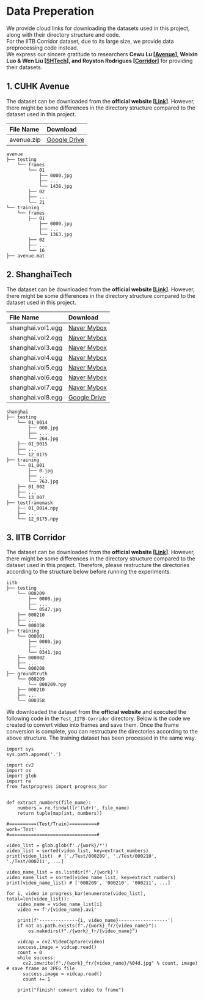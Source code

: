# Data Preperation
We provide cloud links for downloading the datasets used in this project, along with their directory structure and code.  
For the IITB Corridor dataset, due to its large size, we provide data preprocessing code instead.  
We express our sincere gratitude to researchers **Cewu Lu [[Avenue](https://openaccess.thecvf.com/content_iccv_2013/papers/Lu_Abnormal_Event_Detection_2013_ICCV_paper.pdf)], 
Weixin Luo & Wen Liu [[SHTech](https://openaccess.thecvf.com/content_ICCV_2017/papers/Luo_A_Revisit_of_ICCV_2017_paper.pdf)], 
and Royston Rodrigues [[Corridor](https://openaccess.thecvf.com/content_WACV_2020/papers/Rodrigues_Multi-timescale_Trajectory_Prediction_for_Abnormal_Human_Activity_Detection_WACV_2020_paper.pdf)]** for providing their datasets.

## 1. CUHK Avenue 
The dataset can be downloaded from the **official website [[Link](https://www.cse.cuhk.edu.hk/leojia/projects/detectabnormal/dataset.html)]**. 
However, there might be some differences in the directory structure compared to the dataset used in this project.

|  File Name |  Download   |   
|:-----------|:-----------|
|avenue.zip| [Google Drive](https://drive.google.com/file/d/1maU_c4SkCidJnq1P3QZD5QZB2BFCEEij/view?usp=sharing)     |

```
avenue
├── testing
    └── frames
        └── 01
            ├── 0000.jpg
            ├── ...
            └── 1438.jpg
        ├── 02
        ├── ...
        └── 21
└── training
    └── frames
        ├── 01
            ├── 0000.jpg
            ├── ...
            └── 1363.jpg
        ├── 02
        ├── ...
        └── 16
├── avenue.mat
```


## 2. ShanghaiTech 
The dataset can be downloaded from the **official website [[Link](https://svip-lab.github.io/dataset/campus_dataset.html)]**. 
However, there might be some differences in the directory structure compared to the dataset used in this project.

|  File Name   |  Download   |   
|:-----------|:-----------|  
|shanghai.vol1.egg| [Naver Mybox](http://naver.me/5eUIRzw3)     |
|shanghai.vol2.egg| [Naver Mybox](http://naver.me/5IS6Dgod)     |
|shanghai.vol3.egg| [Naver Mybox](http://naver.me/5r9f7drR)     |
|shanghai.vol4.egg| [Naver Mybox](http://naver.me/5xjU8nOY)     |
|shanghai.vol5.egg| [Naver Mybox](http://naver.me/5tJ9D4xS)     |
|shanghai.vol6.egg| [Naver Mybox](http://naver.me/GgW39uKE)     |
|shanghai.vol7.egg| [Naver Mybox](http://naver.me/IItIHfp8)     |
|shanghai.vol8.egg| [Google Drive](https://drive.google.com/file/d/138-N0UbkZMSeU3gg7jzPd41jmpxqtv5Y/view?usp=sharing)     |
```
shanghai
├── testing
    └── 01_0014
        ├── 000.jpg
        ├── ...
        └── 264.jpg
    ├── 01_0015
    ├── ...
    └── 12_0175
├── training
    └── 01_001
        ├── 0.jpg
        ├── ...
        └── 763.jpg
    ├── 01_002
    ├── ...
    └── 13_007
├── testframemask
    ├── 01_0014.npy
    ├── ...
    └── 12_0175.npy
```

## 3. IITB Corridor 
The dataset can be downloaded from the **official website [[Link](https://www.cse.cuhk.edu.hk/leojia/projects/detectabnormal/dataset.html)]**. 
However, there might be some differences in the directory structure compared to the dataset used in this project.
Therefore, please restructure the directories according to the structure below before running the experiments.

```
iitb
├── testing
    └── 000209
        ├── 0000.jpg
        ├── ...
        └── 0547.jpg
    ├── 000210
    ├── ...
    └── 000358
├── training
    └── 000001
        ├── 0000.jpg
        ├── ...
        └── 0341.jpg
    ├── 000002
    ├── ...
    └── 000208
├── groundtruth
    └── 000209
        └── 000209.npy
    ├── 000210
    ├── ...
    └── 000358
```
We downloaded the dataset from the **official website** and executed the following code in the ``Test_IITB-Corridor`` directory. Below is the code we created to convert video into frames and save them.
Once the frame conversion is complete, you can restructure the directories according to the above structure. The training dataset has been processed in the same way.

```
import sys
sys.path.append('.')

import cv2
import os
import glob
import re
from fastprogress import progress_bar


def extract_numbers(file_name):
    numbers = re.findall(r'(\d+)', file_name)
    return tuple(map(int, numbers))

#==========(Test/Train)==========#
work='Test'
#================================#

video_list = glob.glob(f'./{work}/*')
video_list = sorted(video_list, key=extract_numbers)
print(video_list)  # ['./Test/000209', './Test/000210', './Test/000211', ...]

video_name_list = os.listdir(f'./{work}')
video_name_list = sorted(video_name_list, key=extract_numbers)
print(video_name_list) # ['000209', '000210', '000211', ...]

for i, video in progress_bar(enumerate(video_list), total=len(video_list)):
    video_name = video_name_list[i]
    video += f'/{video_name}.avi'

    print(f'--------------{i, video_name}------------------')
    if not os.path.exists(f"./{work}_fr/{video_name}"):
        os.makedirs(f"./{work}_fr/{video_name}")

    vidcap = cv2.VideoCapture(video)
    success,image = vidcap.read()
    count = 0
    while success:
      cv2.imwrite(f"./{work}_fr/{video_name}/%04d.jpg" % count, image)     # save frame as JPEG file
      success,image = vidcap.read()
      count += 1

    print("finish! convert video to frame")
```
